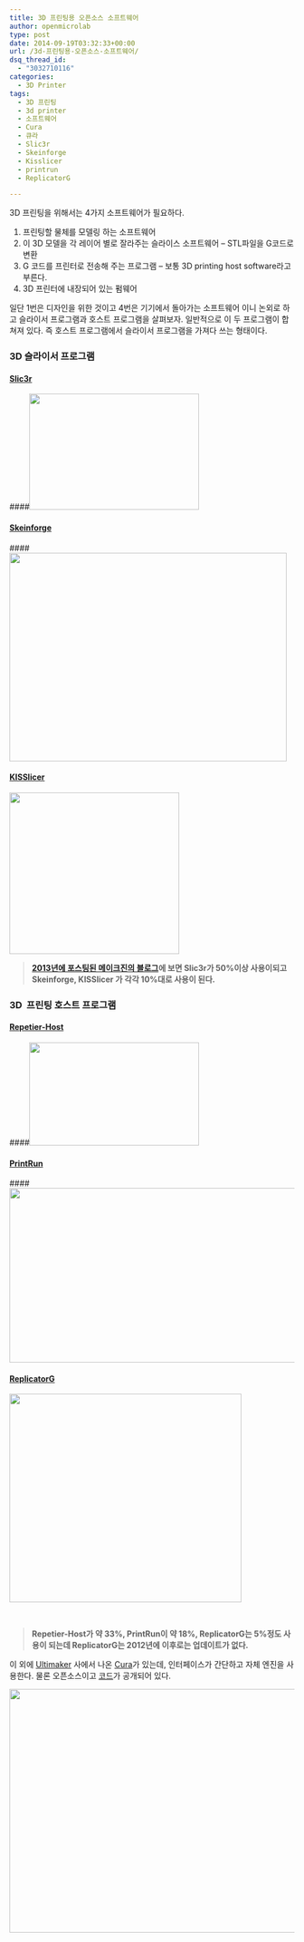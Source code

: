 ```yaml
---
title: 3D 프린팅용 오픈소스 소프트웨어
author: openmicrolab
type: post
date: 2014-09-19T03:32:33+00:00
url: /3d-프린팅용-오픈소스-소프트웨어/
dsq_thread_id:
  - "3032710116"
categories:
  - 3D Printer
tags:
  - 3D 프린팅
  - 3d printer
  - 소프트웨어
  - Cura
  - 큐라
  - Slic3r
  - Skeinforge
  - Kisslicer
  - printrun
  - ReplicatorG

---
```

3D 프린팅을 위해서는 4가지 소프트웨어가 필요하다.

  1. 프린팅할 물체를 모델링 하는 소프트웨어
  2. 이 3D 모델을 각 레이어 별로 잘라주는 슬라이스 소프트웨어 &#8211; STL파일을 G코드로 변환
  3. G 코드를 프린터로 전송해 주는 프로그램 &#8211; 보통 3D printing host software라고 부른다.
  4. 3D 프린터에 내장되어 있는 펌웨어

일단 1번은 디자인을 위한 것이고 4번은 기기에서 돌아가는 소프트웨어 이니 논외로 하고 슬라이서 프로그램과 호스트 프로그램을 살펴보자. 일반적으로 이 두 프로그램이 합쳐져 있다. 즉 호스트 프로그램에서 슬라이서 프로그램을 가져다 쓰는 형태이다.

### 3D 슬라이서 프로그램

#### <a href="http://slic3r.org/" target="_blank">Slic3r</a>

####<img loading="lazy" class="alignnone" src="http://openmicrolab.cdn2.cafe24.com/slic3r.jpg" alt="" width="300" height="205" /> 

#### <a href="http://reprap.org/wiki/Skeinforge" target="_blank">Skeinforge</a>

####<img loading="lazy" class="alignnone" src="http://openmicrolab.cdn2.cafe24.com/skeinforge.png" alt="" width="490" height="368" /> 

#### <a href="http://kisslicer.com/" target="_blank">KISSlicer</a>

<img loading="lazy" class="alignnone" src="http://openmicrolab.cdn2.cafe24.com/kisslicer.jpg" alt="" width="300" height="285" /> 

> **<a href="http://makezine.com/magazine/guide-to-3d-printing-2014/know-your-slicing-and-control-software-for-3d-printers/" target="_blank">2013년에 포스팅된 메이크진의 블로그</a>에 보면 Slic3r가 50%이상 사용이되고 Skeinforge, KISSlicer 가 각각 10%대로 사용이 된다.**

### 3D  프린팅 호스트 프로그램

#### <a href="http://www.repetier.com/" target="_blank">Repetier-Host</a>

####<img loading="lazy" class="alignnone" src="http://openmicrolab.cdn2.cafe24.com/repetier-host.jpg" alt="" width="300" height="182" /> 

#### <a href="http://reprap.org/wiki/Printrun" target="_blank">PrintRun</a>

####<img loading="lazy" class="alignnone" src="http://openmicrolab.cdn2.cafe24.com/printrun.png" alt="" width="600" height="308" /> 

#### <a href="http://replicat.org/" target="_blank">ReplicatorG</a>

<img loading="lazy" class="alignnone" src="http://openmicrolab.cdn2.cafe24.com/replicatorg.png" alt="" width="410" height="368" /> 

&nbsp;

> **Repetier-Host가 약 33%, PrintRun이 약 18%, ReplicatorG는 5%정도 사용이 되는데 ReplicatorG는 2012년에 이후로는 업데이트가 없다.**

이 외에 <a href="https://www.ultimaker.com/" target="_blank">Ultimaker</a> 사에서 나온 <a href="http://software.ultimaker.com/" target="_blank">Cura</a>가 있는데, 인터페이스가 간단하고 자체 엔진을 사용한다. 물론 오픈소스이고 <a href="https://github.com/daid/Cura" target="_blank">코드</a>가 공개되어 있다.

<img loading="lazy" class="alignnone" src="http://openmicrolab.cdn2.cafe24.com/Cura_-_14_07.png" alt="" width="604" height="430" />